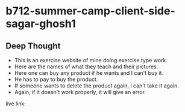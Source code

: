 # b712-summer-camp-client-side-sagar-ghosh1

## Deep Thought

* This is an exercise website of mine doing exercise type work.
* Here are the names of what they teach and their pictures.
* Here one can buy any product if he wants and I can't buy it.
* He has to pay to buy the product.
* If someone wants to delete the product again, I can't take it again.
* Again, if it doesn't work properly, it will give an error.

live link: 
